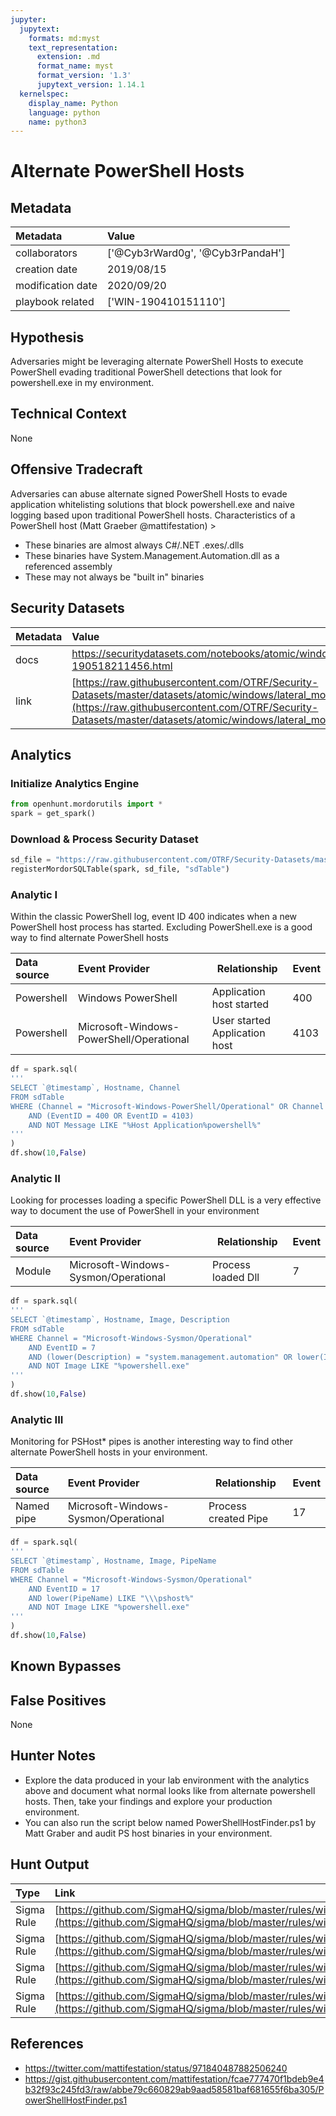```yaml
---
jupyter:
  jupytext:
    formats: md:myst
    text_representation:
      extension: .md
      format_name: myst
      format_version: '1.3'
      jupytext_version: 1.14.1
  kernelspec:
    display_name: Python
    language: python
    name: python3
---
```


# Alternate PowerShell Hosts


## Metadata



|     Metadata      |  Value  |
|:------------------|:---|
| collaborators     | ['@Cyb3rWard0g', '@Cyb3rPandaH'] |
| creation date     | 2019/08/15 |
| modification date | 2020/09/20 |
| playbook related  | ['WIN-190410151110'] |


## Hypothesis
Adversaries might be leveraging alternate PowerShell Hosts to execute PowerShell evading traditional PowerShell detections that look for powershell.exe in my environment.


## Technical Context
None


## Offensive Tradecraft
Adversaries can abuse alternate signed PowerShell Hosts to evade application whitelisting solutions that block powershell.exe and naive logging based upon traditional PowerShell hosts.
Characteristics of a PowerShell host (Matt Graeber @mattifestation) >
* These binaries are almost always C#/.NET .exes/.dlls
* These binaries have System.Management.Automation.dll as a referenced assembly
* These may not always be "built in" binaries


## Security Datasets



| Metadata  |    Value  |
|:----------|:----------|
| docs      | https://securitydatasets.com/notebooks/atomic/windows/execution/SDWIN-190518211456.html        |
| link      | [https://raw.githubusercontent.com/OTRF/Security-Datasets/master/datasets/atomic/windows/lateral_movement/host/empire_psremoting_stager.zip](https://raw.githubusercontent.com/OTRF/Security-Datasets/master/datasets/atomic/windows/lateral_movement/host/empire_psremoting_stager.zip)  |


## Analytics


### Initialize Analytics Engine

```python
from openhunt.mordorutils import *
spark = get_spark()
```

### Download & Process Security Dataset

```python
sd_file = "https://raw.githubusercontent.com/OTRF/Security-Datasets/master/datasets/atomic/windows/lateral_movement/host/empire_psremoting_stager.zip"
registerMordorSQLTable(spark, sd_file, "sdTable")
```

### Analytic I
Within the classic PowerShell log, event ID 400 indicates when a new PowerShell host process has started. Excluding PowerShell.exe is a good way to find alternate PowerShell hosts



| Data source | Event Provider | Relationship | Event |
|:------------|:---------------|--------------|-------|
| Powershell | Windows PowerShell | Application host started | 400 |
| Powershell | Microsoft-Windows-PowerShell/Operational | User started Application host | 4103 |

```python
df = spark.sql(
'''
SELECT `@timestamp`, Hostname, Channel
FROM sdTable
WHERE (Channel = "Microsoft-Windows-PowerShell/Operational" OR Channel = "Windows PowerShell")
    AND (EventID = 400 OR EventID = 4103)
    AND NOT Message LIKE "%Host Application%powershell%"
'''
)
df.show(10,False)
```

### Analytic II
Looking for processes loading a specific PowerShell DLL is a very effective way to document the use of PowerShell in your environment



| Data source | Event Provider | Relationship | Event |
|:------------|:---------------|--------------|-------|
| Module | Microsoft-Windows-Sysmon/Operational | Process loaded Dll | 7 |

```python
df = spark.sql(
'''
SELECT `@timestamp`, Hostname, Image, Description
FROM sdTable
WHERE Channel = "Microsoft-Windows-Sysmon/Operational"
    AND EventID = 7
    AND (lower(Description) = "system.management.automation" OR lower(ImageLoaded) LIKE "%system.management.automation%")
    AND NOT Image LIKE "%powershell.exe"
'''
)
df.show(10,False)
```

### Analytic III
Monitoring for PSHost* pipes is another interesting way to find other alternate PowerShell hosts in your environment.



| Data source | Event Provider | Relationship | Event |
|:------------|:---------------|--------------|-------|
| Named pipe | Microsoft-Windows-Sysmon/Operational | Process created Pipe | 17 |

```python
df = spark.sql(
'''
SELECT `@timestamp`, Hostname, Image, PipeName
FROM sdTable
WHERE Channel = "Microsoft-Windows-Sysmon/Operational"
    AND EventID = 17
    AND lower(PipeName) LIKE "\\\pshost%"
    AND NOT Image LIKE "%powershell.exe"
'''
)
df.show(10,False)
```

## Known Bypasses


## False Positives
None


## Hunter Notes
* Explore the data produced in your lab environment with the analytics above and document what normal looks like from alternate powershell hosts. Then, take your findings and explore your production environment.
* You can also run the script below named PowerShellHostFinder.ps1 by Matt Graber and audit PS host binaries in your environment.


## Hunt Output

| Type | Link |
| :----| :----|
| Sigma Rule | [https://github.com/SigmaHQ/sigma/blob/master/rules/windows/powershell/powershell_module/posh_pm_alternate_powershell_hosts.yml](https://github.com/SigmaHQ/sigma/blob/master/rules/windows/powershell/powershell_module/posh_pm_alternate_powershell_hosts.yml) |
| Sigma Rule | [https://github.com/SigmaHQ/sigma/blob/master/rules/windows/powershell/powershell_classic/posh_pc_alternate_powershell_hosts.yml](https://github.com/SigmaHQ/sigma/blob/master/rules/windows/powershell/powershell_classic/posh_pc_alternate_powershell_hosts.yml) |
| Sigma Rule | [https://github.com/SigmaHQ/sigma/blob/master/rules/windows/image_load/sysmon_alternate_powershell_hosts_moduleload.yml](https://github.com/SigmaHQ/sigma/blob/master/rules/windows/image_load/sysmon_alternate_powershell_hosts_moduleload.yml) |
| Sigma Rule | [https://github.com/SigmaHQ/sigma/blob/master/rules/windows/pipe_created/sysmon_alternate_powershell_hosts_pipe.yml](https://github.com/SigmaHQ/sigma/blob/master/rules/windows/pipe_created/sysmon_alternate_powershell_hosts_pipe.yml) |


## References
* https://twitter.com/mattifestation/status/971840487882506240
* https://gist.githubusercontent.com/mattifestation/fcae777470f1bdeb9e4b32f93c245fd3/raw/abbe79c660829ab9aad58581baf681655f6ba305/PowerShellHostFinder.ps1
